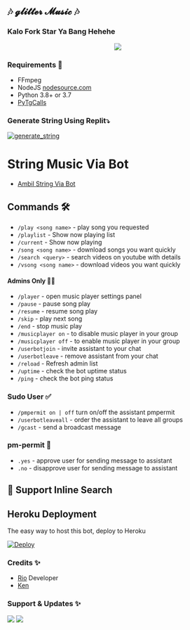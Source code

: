 ## 🎶 𝓰𝓵𝓲𝓽𝓽𝓮𝓻 𝓜𝓾𝓼𝓲𝓬 🎶

<h3> Kalo Fork Star Ya Bang Hehehe </h3>

<p align="center">
  <img src="https://telegra.ph/file/1dcbfa0a3152d1dc8b775.jpg">
</p>

<h3>Requirements 📝</h3>

- FFmpeg
- NodeJS [nodesource.com](https://nodesource.com/)
- Python 3.8+ or 3.7
- [PyTgCalls](https://github.com/pytgcalls/pytgcalls)

### Generate String Using Replit⤵️

<a href="https://replit.com/@RioProjectX/Rio-String-Sesiom?v=1"><img src="https://img.shields.io/badge/run-string__session.py-magenta?style=for-the-badge&logo=repl.it" alt="generate_string" /></a>
# String Music Via Bot
* [Ambil String Via Bot](https://t.me/ambilstringbot)

## Commands 🛠

- `/play <song name>` - play song you requested
- `/playlist` - Show now playing list
- `/current` - Show now playing
- `/song <song name>` - download songs you want quickly
- `/search <query>` - search videos on youtube with details
- `/vsong <song name>` - download videos you want quickly

#### Admins Only 👷‍♂️
- `/player` - open music player settings panel
- `/pause` - pause song play
- `/resume` - resume song play
- `/skip` - play next song
- `/end` - stop music play
- `/musicplayer on` - to disable music player in your group
- `/musicplayer off` - to enable music player in your group
- `/userbotjoin` - invite assistant to your chat
- `/userbotleave` - remove assistant from your chat
- `/reload` - Refresh admin list
- `/uptime` - check the bot uptime status
- `/ping` - check the bot ping status

### Sudo User ✅
- `/pmpermit on | off` turn on/off the assistant pmpermit
- `/userbotleaveall` - order the assistant to leave all groups
- `/gcast` - send a broadcast message

### pm-permit 💬
- `.yes` - approve user for sending message to assistant
- `.no` - disapprove user for sending message to assistant

## 🔎 Support Inline Search

## Heroku Deployment 
The easy way to host this bot, deploy to Heroku

[![Deploy](https://www.herokucdn.com/deploy/button.svg)](https://heroku.com/deploy?template=https://github.com/GLITTERneey/Glitter-Music)

### Credits ✨
- [Rio](https://github.com/RioProjectX) Developer
- [Ken](https://github.com/KennedyProject) 
### Support & Updates ✨
<a href="https://t.me/Virtualllnihsad"><img src="https://img.shields.io/badge/Join-Group%20Support-red.svg?style=for-the-badge&logo=Telegram"></a> <a href="https://t.me/storeglitter"><img src="https://img.shields.io/badge/Join-Updates%20Channel-white.svg?style=for-the-badge&logo=Telegram"></a>
